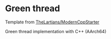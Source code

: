 # Green thread

Template from [TheLartians/ModernCppStarter](https://github.com/TheLartians/ModernCppStarter)

Green thread implementation with C++ (AArch64)